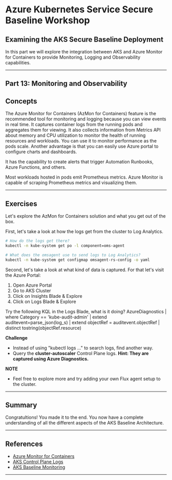 # Azure Kubernetes Service Secure Baseline Workshop

## Examining the AKS Secure Baseline Deployment

In this part we will explore the integration between AKS and Azure Monitor for Containers to provide Monitoring, Logging and Observability capabilities.

---

## Part 13: Monitoring and Observability

## Concepts

The Azure Monitor for Containers (AzMon for Containers) feature is the recommended tool for monitoring and logging because you can view events in real time. It captures container logs from the running pods and aggregates them for viewing. It also collects information from Metrics API about memory and CPU utilization to monitor the health of running resources and workloads. You can use it to monitor performance as the pods scale. Another advantage is that you can easily use Azure portal to configure charts and dashboards.

It has the capability to create alerts that trigger Automation Runbooks, Azure Functions, and others.

Most workloads hosted in pods emit Prometheus metrics. Azure Monitor is capable of scraping Prometheus metrics and visualizing them.

---

## Exercises

Let's explore the AzMon for Containers solution and what you get out of the box.

First, let's take a look at how the logs get from the cluster to Log Analytics.

```bash
# How do the logs get there?
kubectl -n kube-system get po -l component=oms-agent

# What does the omsagent use to send logs to Log Analytics?
kubectl -n kube-system get configmap omsagent-rs-config -o yaml
```

Second, let's take a look at what kind of data is captured. For that let's visit the Azure Portal:

1. Open Azure Portal
2. Go to AKS Cluster
3. Click on Insights Blade & Explore
4. Click on Logs Blade & Explore

Try the following KQL in the Logs Blade, what is it doing?
AzureDiagnostics
| where Category == 'kube-audit-admin'
| extend auditevent=parse_json(log_s)
| extend objectRef = auditevent.objectRef
| distinct tostring(objectRef.resource)

**Challenge**

- Instead of using "kubectl logs ..." to search logs, find another way.
- Query the **cluster-autoscaler** Control Plane logs. **Hint: They are captured using Azure Diagnostics.**

**NOTE**

- Feel free to explore more and try adding your own Flux agent setup to the cluster.

---

## Summary

Congratultions! You made it to the end. You now have a complete understanding of all the different aspects of the AKS Baseline Architecture.

---

## References

- [Azure Monitor for Containers](https://docs.microsoft.com/azure/azure-monitor/insights/container-insights-overview)
- [AKS Control Plane Logs](https://docs.microsoft.com/azure/aks/view-control-plane-logs)
- [AKS Baseline Monitoring](https://docs.microsoft.com/azure/architecture/reference-architectures/containers/aks/secure-baseline-aks#monitor-and-collect-metrics)

---
